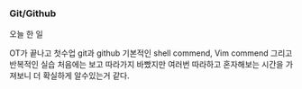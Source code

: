 ### Git/Github

 <P>오늘 한 일<p/>
 OT가 끝나고 첫수업  git과 github 
 기본적인 shell commend, Vim commend
 그리고 반복적인 실습 
 처음에는 보고 따라가지 바빴지만
 여러번 따라하고 혼자해보는 시간을 가져보니
 더  확실하게 알수있는거 같다.

 
